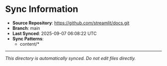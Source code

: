 # Sync Information

- **Source Repository**: https://github.com/streamlit/docs.git
- **Branch**: main
- **Last Synced**: 2025-09-07 06:08:22 UTC
- **Sync Patterns**:
  - content/*

---
*This directory is automatically synced. Do not edit files directly.*
